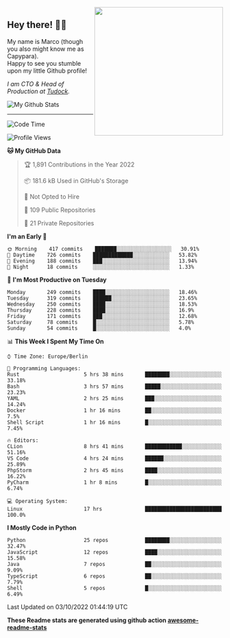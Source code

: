 <img src="https://capypara.de/para_logo.png?a=13" align="right" width="300">

## Hey there! 👋🙃
My name is Marco (though you also might know me as Capypara).  
Happy to see you stumble upon my little Github profile!

*I am CTO & Head of Production at <a href="http://tudock.de">Tudock</a>.*


![My Github Stats](https://github-readme-stats.vercel.app/api?username=theCapypara&show_icons=true&title_color=8ea106&text_color=ffffff&icon_color=8ea106&bg_color=2F343F&hide_border=1)

---
<!--START_SECTION:waka-->
![Code Time](http://img.shields.io/badge/Code%20Time-1%2C830%20hrs%2059%20mins-blue)

![Profile Views](http://img.shields.io/badge/Profile%20Views-0-blue)

**🐱 My GitHub Data** 

> 🏆 1,891 Contributions in the Year 2022
 > 
> 📦 181.6 kB Used in GitHub's Storage 
 > 
> 🚫 Not Opted to Hire
 > 
> 📜 109 Public Repositories 
 > 
> 🔑 21 Private Repositories  
 > 
**I'm an Early 🐤** 

```text
🌞 Morning    417 commits    ███████░░░░░░░░░░░░░░░░░░   30.91% 
🌆 Daytime    726 commits    █████████████░░░░░░░░░░░░   53.82% 
🌃 Evening    188 commits    ███░░░░░░░░░░░░░░░░░░░░░░   13.94% 
🌙 Night      18 commits     ░░░░░░░░░░░░░░░░░░░░░░░░░   1.33%

```
📅 **I'm Most Productive on Tuesday** 

```text
Monday       249 commits    ████░░░░░░░░░░░░░░░░░░░░░   18.46% 
Tuesday      319 commits    ██████░░░░░░░░░░░░░░░░░░░   23.65% 
Wednesday    250 commits    ████░░░░░░░░░░░░░░░░░░░░░   18.53% 
Thursday     228 commits    ████░░░░░░░░░░░░░░░░░░░░░   16.9% 
Friday       171 commits    ███░░░░░░░░░░░░░░░░░░░░░░   12.68% 
Saturday     78 commits     █░░░░░░░░░░░░░░░░░░░░░░░░   5.78% 
Sunday       54 commits     █░░░░░░░░░░░░░░░░░░░░░░░░   4.0%

```


📊 **This Week I Spent My Time On** 

```text
⌚︎ Time Zone: Europe/Berlin

💬 Programming Languages: 
Rust                     5 hrs 38 mins       ████████░░░░░░░░░░░░░░░░░   33.18% 
Bash                     3 hrs 57 mins       █████░░░░░░░░░░░░░░░░░░░░   23.23% 
YAML                     2 hrs 25 mins       ███░░░░░░░░░░░░░░░░░░░░░░   14.24% 
Docker                   1 hr 16 mins        ██░░░░░░░░░░░░░░░░░░░░░░░   7.5% 
Shell Script             1 hr 16 mins        █░░░░░░░░░░░░░░░░░░░░░░░░   7.45%

🔥 Editors: 
CLion                    8 hrs 41 mins       ████████████░░░░░░░░░░░░░   51.16% 
VS Code                  4 hrs 24 mins       ██████░░░░░░░░░░░░░░░░░░░   25.89% 
PhpStorm                 2 hrs 45 mins       ████░░░░░░░░░░░░░░░░░░░░░   16.22% 
PyCharm                  1 hr 8 mins         █░░░░░░░░░░░░░░░░░░░░░░░░   6.74%

💻 Operating System: 
Linux                    17 hrs              █████████████████████████   100.0%

```

**I Mostly Code in Python** 

```text
Python                   25 repos            ████████░░░░░░░░░░░░░░░░░   32.47% 
JavaScript               12 repos            ████░░░░░░░░░░░░░░░░░░░░░   15.58% 
Java                     7 repos             ██░░░░░░░░░░░░░░░░░░░░░░░   9.09% 
TypeScript               6 repos             ██░░░░░░░░░░░░░░░░░░░░░░░   7.79% 
Shell                    5 repos             █░░░░░░░░░░░░░░░░░░░░░░░░   6.49%

```



 Last Updated on 03/10/2022 01:44:19 UTC
<!--END_SECTION:waka-->

**These Readme stats are generated using github action [awesome-readme-stats](https://github.com/anmol098/waka-readme-stats)**
